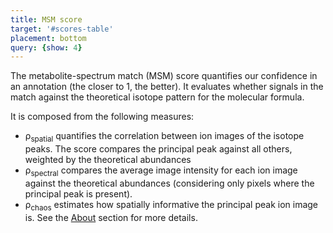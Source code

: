 ```yaml
---
title: MSM score
target: '#scores-table'
placement: bottom
query: {show: 4}
---
```


The metabolite-spectrum match (MSM) score quantifies our confidence in an annotation (the closer to 1, the better). It evaluates whether signals in the match against the theoretical isotope pattern for the molecular formula.

It is composed from the following measures:
- &rho;<sub>spatial</sub> quantifies the correlation between ion images of the isotope peaks. The score compares the principal peak against all others, weighted by the theoretical abundances
- &rho;<sub>spectral</sub> compares the average image intensity for each ion image against the theoretical abundances (considering only pixels where the principal peak is present).
- &rho;<sub>chaos</sub> estimates how spatially informative the principal peak ion image is.
See the [About](./about) section for more details.
